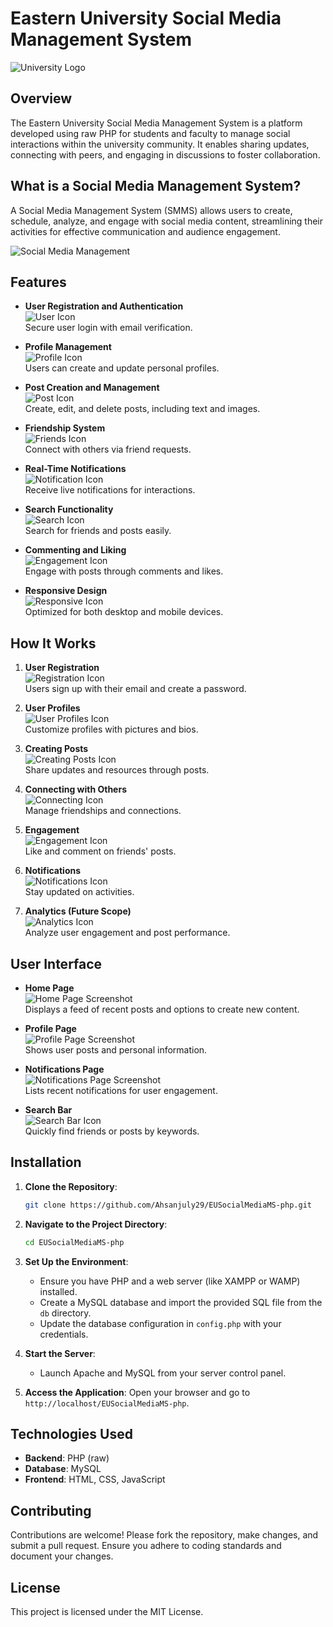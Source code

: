# Eastern University Social Media Management System

![University Logo](https://img.icons8.com/color/96/000000/university.png)

## Overview
The Eastern University Social Media Management System is a platform developed using raw PHP for students and faculty to manage social interactions within the university community. It enables sharing updates, connecting with peers, and engaging in discussions to foster collaboration.

## What is a Social Media Management System?
A Social Media Management System (SMMS) allows users to create, schedule, analyze, and engage with social media content, streamlining their activities for effective communication and audience engagement.

![Social Media Management](https://source.unsplash.com/featured/?socialmedia)

## Features

- **User Registration and Authentication**  
  ![User Icon](https://img.icons8.com/ios-filled/50/000000/user.png)  
  Secure user login with email verification.

- **Profile Management**  
  ![Profile Icon](https://img.icons8.com/ios-filled/50/000000/user-profile.png)  
  Users can create and update personal profiles.

- **Post Creation and Management**  
  ![Post Icon](https://img.icons8.com/ios-filled/50/000000/edit-message.png)  
  Create, edit, and delete posts, including text and images.

- **Friendship System**  
  ![Friends Icon](https://img.icons8.com/ios-filled/50/000000/friends.png)  
  Connect with others via friend requests.

- **Real-Time Notifications**  
  ![Notification Icon](https://img.icons8.com/ios-filled/50/000000/appointment-reminders.png)  
  Receive live notifications for interactions.

- **Search Functionality**  
  ![Search Icon](https://img.icons8.com/ios-filled/50/000000/search.png)  
  Search for friends and posts easily.

- **Commenting and Liking**  
  ![Engagement Icon](https://img.icons8.com/ios-filled/50/000000/like.png)  
  Engage with posts through comments and likes.

- **Responsive Design**  
  ![Responsive Icon](https://img.icons8.com/ios-filled/50/000000/responsive.png)  
  Optimized for both desktop and mobile devices.

## How It Works

1. **User Registration**  
   ![Registration Icon](https://img.icons8.com/ios-filled/50/000000/register.png)  
   Users sign up with their email and create a password.

2. **User Profiles**  
   ![User Profiles Icon](https://img.icons8.com/ios-filled/50/000000/user-friends.png)  
   Customize profiles with pictures and bios.

3. **Creating Posts**  
   ![Creating Posts Icon](https://img.icons8.com/ios-filled/50/000000/add.png)  
   Share updates and resources through posts.

4. **Connecting with Others**  
   ![Connecting Icon](https://img.icons8.com/ios-filled/50/000000/network.png)  
   Manage friendships and connections.

5. **Engagement**  
   ![Engagement Icon](https://img.icons8.com/ios-filled/50/000000/like.png)  
   Like and comment on friends' posts.

6. **Notifications**  
   ![Notifications Icon](https://img.icons8.com/ios-filled/50/000000/notification.png)  
   Stay updated on activities.

7. **Analytics (Future Scope)**  
   ![Analytics Icon](https://img.icons8.com/ios-filled/50/000000/analytics.png)  
   Analyze user engagement and post performance.

## User Interface

- **Home Page**  
  ![Home Page Screenshot](https://source.unsplash.com/featured/?homepage)  
  Displays a feed of recent posts and options to create new content.

- **Profile Page**  
  ![Profile Page Screenshot](https://source.unsplash.com/featured/?profile)  
  Shows user posts and personal information.

- **Notifications Page**  
  ![Notifications Page Screenshot](https://source.unsplash.com/featured/?notifications)  
  Lists recent notifications for user engagement.

- **Search Bar**  
  ![Search Bar Icon](https://img.icons8.com/ios-filled/50/000000/search.png)  
  Quickly find friends or posts by keywords.

## Installation

1. **Clone the Repository**:
   ```bash
   git clone https://github.com/Ahsanjuly29/EUSocialMediaMS-php.git
   ```

2. **Navigate to the Project Directory**:
   ```bash
   cd EUSocialMediaMS-php
   ```

3. **Set Up the Environment**:
   - Ensure you have PHP and a web server (like XAMPP or WAMP) installed.
   - Create a MySQL database and import the provided SQL file from the `db` directory.
   - Update the database configuration in `config.php` with your credentials.

4. **Start the Server**:
   - Launch Apache and MySQL from your server control panel.

5. **Access the Application**:
   Open your browser and go to `http://localhost/EUSocialMediaMS-php`.

## Technologies Used
- **Backend**: PHP (raw)
- **Database**: MySQL
- **Frontend**: HTML, CSS, JavaScript

## Contributing
Contributions are welcome! Please fork the repository, make changes, and submit a pull request. Ensure you adhere to coding standards and document your changes.

## License
This project is licensed under the MIT License.
